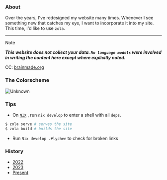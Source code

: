 ### About

Over the years, I've redesigned my website many times. Whenever I see something new that catches my eye, I want to incorporate it into my site. This time, I'd like to use `zola`. 

---

> [!NOTE]
> ___This website does not collect your data. `No language models` were involved in writing the content here except where explicitly noted.___


CC: [brainmade.org][brainmade]

### The Colorscheme

![Unknown](https://github.com/user-attachments/assets/9c4323f1-7372-4ae4-b81f-d3b2fef068c3)


### Tips 

-   On [`NIX`][Nix] , run `nix develop` to enter a shell with all `deps`.
  
  ```bash
$ zola serve # serves the site
$ zola build # builds the site
  ```
-   Run `Nix develop .#lychee` to check for broken links

### History

- [2022]
- [2023]
- [Present]

<!-- links -->

[catppuccin]: https://github.com/catppuccin
[ctp-webring]: https://ctp-webr.ing/
[brainmade]: https://brainmade.org
[scientiac]: https://github.com/scientiac
[Nix]: https://github.com/NixOS/nix
[2022]: https://web.archive.org/web/20221008080446/https://pwnwriter.xyz/
[2023]: https://web.archive.org/web/20231114032508/https://pwnwriter.xyz/
[Present]: https://pwnwriter.me
